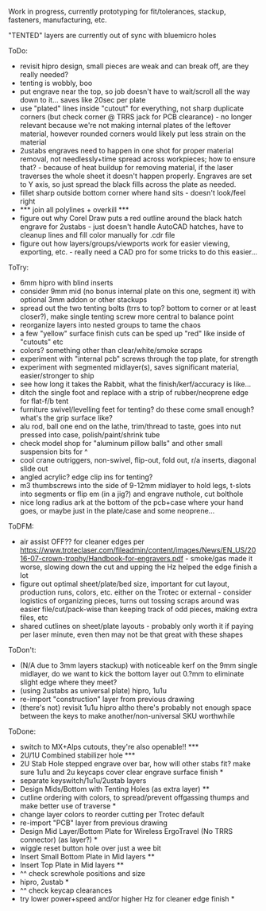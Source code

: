Work in progress, currently prototyping for fit/tolerances, stackup, fasteners, manufacturing, etc.

"TENTED" layers are currently out of sync with bluemicro holes

ToDo:
- revisit hipro design, small pieces are weak and can break off, are they really needed?
- tenting is wobbly, boo
- put engrave near the top, so job doesn't have to wait/scroll all the way down to it... saves like 20sec per plate
- use "plated" lines inside "cutout" for everything, not sharp duplicate corners (but check corner @ TRRS jack for PCB clearance) - no longer relevant because we're not making internal  plates of the leftover material, however rounded corners would likely put less strain on the material
- 2ustabs engraves need to happen in one shot for proper material removal, not needlessly+time spread across workpieces; how to ensure that? - because of heat buildup for removing material, if the laser traverses the whole sheet it doesn't happen properly. Engraves are set to Y axis, so just spread the black fills across the plate as needed.
- fillet sharp outside bottom corner where hand sits - doesn't look/feel right
- *** join all polylines + overkill ***
- figure out why Corel Draw puts a red outline around the black hatch engrave for 2ustabs - just doesn't handle AutoCAD hatches, have to cleanup lines and fill color manually for .cdr file
- figure out how layers/groups/viewports work for easier viewing, exporting, etc. - really need a CAD pro for some tricks to do this easier...

ToTry:
- 6mm hipro with blind inserts
- consider 9mm mid (no bonus internal plate on this one, segment it) with optional 3mm addon or other stackups
- spread out the two tenting bolts (trrs to top? bottom to corner or at least closer?), make single tenting screw more central to balance point
- reorganize layers into nested groups to tame the chaos
- a few "yellow" surface finish cuts can be sped up "red" like inside of "cutouts" etc
- colors? something other than clear/white/smoke scraps
- experiment with "internal pcb" screws through the top plate, for strength
- experiment with segmented midlayer(s), saves significant material, easier/stronger to ship
- see how long it takes the Rabbit, what the finish/kerf/accuracy is like...
- ditch the single foot and replace with a strip of rubber/neoprene edge for flat-f/b tent
- furniture swivel/levelling feet for tenting? do these come small enough? what's the grip surface like?
- alu rod, ball one end on the lathe, trim/thread to taste, goes into nut pressed into case, polish/paint/shrink tube
- check model shop for "aluminum pillow balls" and other small suspension bits for ^
- cool crane outriggers, non-swivel, flip-out, fold out, r/a inserts, diagonal slide out
- angled acrylic? edge clip ins for tenting?
- m3 thumbscrews into the side of 9-12mm midlayer to hold legs, t-slots into segments or flip em (in a jig?) and engrave nuthole, cut bolthole
- nice long radius ark at the bottom of the pcb+case where your hand goes, or maybe just in the plate/case and some neoprene...

ToDFM:
- air assist OFF?? for cleaner edges per https://www.troteclaser.com/fileadmin/content/images/News/EN_US/2016-07-crown-trophy/Handbook-for-engravers.pdf - smoke/gas made it worse, slowing down the cut and upping the Hz helped the edge finish a lot
- figure out optimal sheet/plate/bed size, important for cut layout, production runs, colors, etc. either on the Trotec or external - consider logistics of organizing pieces, turns out tossing scraps around was easier file/cut/pack-wise than keeping track of odd pieces, making extra files, etc
- shared cutlines on sheet/plate layouts - probably only worth it if paying per laser minute, even then may not be that great with these shapes

ToDon't:
- (N/A due to 3mm layers stackup) with noticeable kerf on the 9mm single midlayer, do we want to kick the bottom layer out 0.?mm to eliminate slight edge where they meet?
- (using 2ustabs as universal plate) hipro, 1u1u
- re-import "construction" layer from previous drawing
- (there's not) revisit 1u1u hipro altho there's probably not enough space between the keys to make another/non-universal SKU worthwhile

ToDone:
- switch to MX+Alps cutouts, they're also openable!! ***
- 2U/1U Combined stabilizer hole ***
- 2U Stab Hole stepped engrave over bar, how will other stabs fit? make sure 1u1u and 2u keycaps cover clear engrave surface finish *
- separate keyswitch/1u1u/2ustab layers
- Design Mids/Bottom with Tenting Holes (as extra layer) **
- cutline ordering with colors, to spread/prevent offgassing thumps and make better use of traverse *
- change layer colors to reorder cutting per Trotec default
- re-import "PCB" layer from previous drawing
- Design Mid Layer/Bottom Plate for Wireless ErgoTravel (No TRRS connector) (as layer?) *
- wiggle reset button hole over just a wee bit
- Insert Small Bottom Plate in Mid layers **
- Insert Top Plate in Mid layers **
- ^^ check screwhole positions and size
- hipro, 2ustab *
- ^^ check keycap clearances
- try lower power+speed and/or higher Hz for cleaner edge finish *
